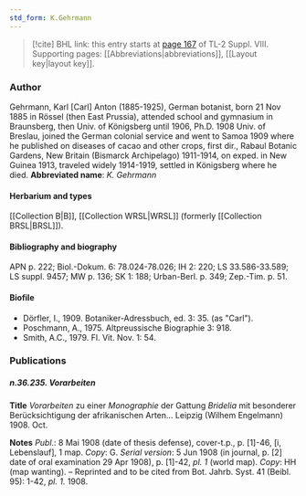 ```yaml
---
std_form: K.Gehrmann
---
```


> [!cite] BHL link: this entry starts at [page 167](https://www.biodiversitylibrary.org/page/33258645) of TL-2 Suppl. VIII.
> Supporting pages: [[Abbreviations|abbreviations]], [[Layout key|layout key]].

### Author

Gehrmann, Karl \[Carl\] Anton (1885-1925), German botanist, born 21 Nov 1885 in Rössel (then East Prussia), attended school and gymnasium in Braunsberg, then Univ. of Königsberg until 1906, Ph.D. 1908 Univ. of Breslau, joined the German colonial service and went to Samoa 1909 where he published on diseases of cacao and other crops, first dir., Rabaul Botanic Gardens, New Britain (Bismarck Archipelago) 1911-1914, on exped. in New Guinea 1913, traveled widely 1914-1919, settled in Königsberg where he died. 
**Abbreviated name**: *K. Gehrmann*

#### Herbarium and types

[[Collection B|B]], [[Collection WRSL|WRSL]] (formerly [[Collection BRSL|BRSL]]).

#### Bibliography and biography

APN p. 222; Biol.-Dokum. 6: 78.024-78.026; IH 2: 220; LS 33.586-33.589; LS suppl. 9457; MW p. 136; SK 1: 188; Urban-Berl. p. 349; Zep.-Tim. p. 51.

#### Biofile

- Dörfler, I., 1909. Botaniker-Adressbuch, ed. 3: 35. (as "Carl").
- Poschmann, A., 1975. Altpreussische Biographie 3: 918.
- Smith, A.C., 1979. Fl. Vit. Nov. 1: 54.

### Publications

##### n.36.235. Vorarbeiten

**Title**
*Vorarbeiten* zu einer *Monographie* der Gattung *Bridelia* mit besonderer Berücksichtigung der afrikanischen Arten... Leipzig (Wilhem Engelmann) 1908. Oct.

**Notes**
*Publ*.: 8 Mai 1908 (date of thesis defense), cover-t.p., p. \[1\]-46, \[i, Lebenslauf\], 1 map.
*Copy*: G.
*Serial version*: 5 Jun 1908 (in journal, p. \[2\] date of oral examination 29 Apr 1908), p. \[1\]-42, *pl. 1* (world map). *Copy*: HH (map wanting). – Reprinted and to be cited from Bot. Jahrb. Syst. 41 (Beibl. 95): 1-42, *pl. 1.* 1908.

